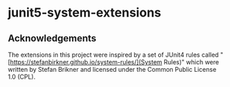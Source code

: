 # junit5-system-extensions

## Acknowledgements

The extensions in this project were inspired by a set of JUnit4 rules called "[https://stefanbirkner.github.io/system-rules/](System Rules)" which were written by Stefan Brikner and licensed under the Common Public License 1.0 (CPL).

## 